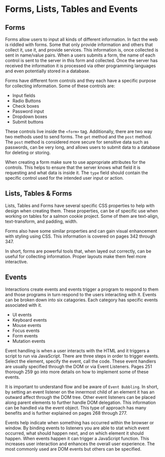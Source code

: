 # Forms, Lists, Tables and Events

## Forms
Forms allow users to input all kinds of different information. In fact the web is riddled with forms. Some that only provide information and others that collect it, use it, and provide services. This information is, once collected is sent in name/value pairs. When a users submits a form, the name of each control is sent to the server in this form and collected. Once the server has received the information it is processed via other programming languages and even potentially stored in a database.

Forms have different form controls and they each have a specific purpose for collecting information. Some of these controls are:
*  Input fields
*  Radio Buttons
*  Check boxes
*  Password input
*  Dropdown boxes
*  Submit buttons

These controls live inside the `<form>` tag. Additionally, there are two way two methods used to send forms. The `get` method and the `post` method. The `post` method is considered more secure for sensitive data such as passwords, can be very long, and allows users to submit data to a database for deleting or storing.

When creating a form make sure to use appropriate attributes for the controls. This helps to ensure that the server knows what field it is requesting and what data is inside it. The `type` field should contain the specific control used for the intended user input or action.

## Lists, Tables & Forms
Lists, Tables and Forms have several specific CSS properties to help with design when creating them. These properties, can be of specific use when working on tables for a salmon cookie project. Some of them are text-align, text-transform, and padding, width.

Forms also have some similar properties and can gain visual enhancement with styling using CSS. This information is covered on pages 342 through 347.

In short, forms are powerful tools that, when layed out correctly, can be useful for collecting information. Proper layouts make them feel more interactive.

## Events
Interactions create events and events trigger a program to respond to them and those programs in turn respond to the users interacting with it. Events can be broken down into six catagories. Each category has specific events associated with it.
  * UI events
  * Keyboard events
  * Mouse events
  * Focus events
  * Form events
  * Mutation events

Event handling is when a user interacts with the HTML and it triggers a script to run via JavaScript. There are three steps in order to trigger events. Select the element, specify the event, call the code. These event handlers are usually specified through the DOM or via Event Listeners. Pages 251 thorough 259 go into more details on how to implement some of these events. 

It is important to understand flow and be aware of `Event Bubbling`. In short, by setting an event listener on the innermost child of an element it has an outward affect through the DOM tree. Other event listeners can be placed along parent elements to further handle DOM delegation. This information can be handled via the event object. This type of approach has many benefits and is further explained on pages 268 through 277.

Events help indicate when something has occurred within the browser or window. By binding events to listeners you are able to stat which event occurred, what should happen next, and on which element it should happen. When events happen it can trigger a JavaScript function. This increases user interaction and enhances the overall user experience. The most commonly used are DOM events but others can be specified.

